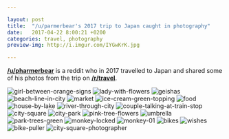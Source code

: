 ```yaml
---

layout: post
title:  "/u/parmerbear's 2017 trip to Japan caught in photography"
date:   2017-04-22 8:00:21 +0200
categories: travel, photography
preview-img: http://i.imgur.com/IYGwKrK.jpg

---
```


**[/u/pharmerbear][redditor-pharmerbear]** is a reddit who in 2017 travelled to Japan and shared some of his photos from the trip on **[/r/travel][original-reddit-post]**.

![girl-between-orange-signs]
![lady-with-flowers]
![geishas]
![beach-line-in-city]
![market] ![ice-cream-green-topping]
![food] ![house-by-lake]
![river-through-city] ![couple-talking-at-train-stop]
![city-square] ![city-park]
![pink-tree-flowers] ![umbrella]
![park-trees-green] ![monkey-locked]
![monkey-01] ![bikes]
![wishes] ![bike-puller]
![city-square-photographer]


[redditor-pharmerbear]: https://www.reddit.com/user/pharmerbear
[original-reddit-post]: https://www.reddit.com/r/travel/comments/66nwyb/short_collection_of_my_japan_2017_trip/

[lady-with-flowers]: http://i.imgur.com/fAnUUbb.jpg
[geishas]: http://i.imgur.com/KuuqZ1u.jpg
[rugs-lighted]: http://i.imgur.com/BRWEdO4.jpg
[rugs-lighter-with-women]: http://i.imgur.com/923I90R.jpg
[beach-line-in-city]: http://i.imgur.com/rNNJzH4.jpg
[lady-smelling-tree-flower]: http://i.imgur.com/EyVtTOC.jpg
[market]: http://i.imgur.com/YydCOMS.jpg
[ice-cream-green-topping]: http://i.imgur.com/MPguKvY.jpg
[food]: http://i.imgur.com/dVpgYWY.jpg
[house-by-lake]: http://i.imgur.com/avQdbDP.jpg
[river-through-city]: http://i.imgur.com/85PcT6E.jpg
[couple-talking-at-train-stop]: http://i.imgur.com/iMSVaIm.jpg
[girl-between-orange-signs]: http://i.imgur.com/38MzwMa.jpg
[city-square]: http://i.imgur.com/93NoGWy.jpg
[city-park]: http://i.imgur.com/o0NfCCH.jpg
[pink-tree-flowers]: http://i.imgur.com/I7uGuAQ.jpg
[umbrella]: http://i.imgur.com/HyLB4jv.jpg
[park-trees-green]: http://i.imgur.com/8cY4D8c.jpg
[monkey-locked]: http://i.imgur.com/IYGwKrK.jpg
[monkey-01]: http://i.imgur.com/gXK6DRa.jpg
[bikes]: http://i.imgur.com/YLCLTdq.jpg
[wishes]: http://i.imgur.com/7ZWdz6z.jpg
[bike-puller]: http://i.imgur.com/w9xPlcb.jpg
[city-square-photographer]: http://i.imgur.com/O0GsknM.jpg
